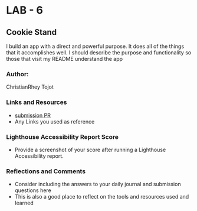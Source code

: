 # LAB - 6

## Cookie Stand

I build an app with a direct and powerful purpose. It does all of the things that it accomplishes well. I should describe the purpose and functionality so those that visit my README understand the app

### Author:

ChristianRhey Tojot

### Links and Resources

* [submission PR](http://xyz.com)
* Any Links you used as reference

### Lighthouse Accessibility Report Score

* Provide a screenshot of your score after running a Lighthouse Accessibility report.

### Reflections and Comments

* Consider including the answers to your daily journal and submission questions here
* This is also a good place to reflect on the tools and resources used and learned